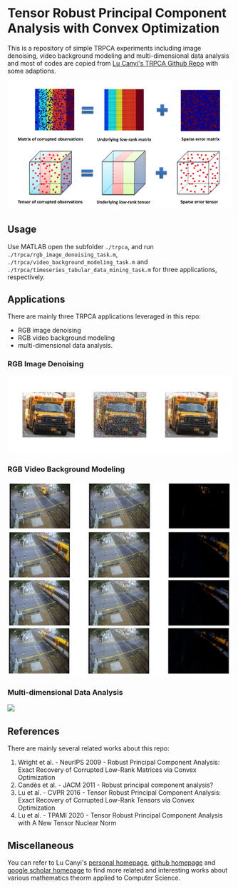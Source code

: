 # Tensor Robust Principal Component Analysis with Convex Optimization 

This is a repository of simple TRPCA experiments including image denoising, video background modeling and multi-dimensional data analysis and most of codes are copied from [Lu Canyi's TRPCA Github Repo](https://github.com/canyilu/Tensor-Robust-Principal-Component-Analysis-TRPCA) with some adaptions.

![](./resources/banner.png)

## Usage

Use MATLAB open the subfolder `./trpca`, and run `./trpca/rgb_image_denoising_task.m`, `./trpca/video_background_modeling_task.m` and `./trpca/timeseries_tabular_data_mining_task.m` for three applications, respectively.

## Applications

There are mainly three TRPCA applications leveraged in this repo:
- RGB image denoising
- RGB video background modeling
- multi-dimensional data analysis. 

### RGB Image Denoising

![](./resources/image_denoising_example_2.png)

### RGB Video Background Modeling

![](./resources/background_modeling_example.png)

### Multi-dimensional Data Analysis

![](./resources/)

## References

There are mainly several related works about this repo:

1. Wright et al. - NeurIPS 2009 - Robust Principal Component Analysis: Exact Recovery of Corrupted Low-Rank Matrices via Convex Optimization
2. Candès et al. - JACM 2011 - Robust principal component analysis?
3. Lu et al. - CVPR 2016 - Tensor Robust Principal Component Analysis: Exact Recovery of Corrupted Low-Rank Tensors via Convex Optimization
4. Lu et al. - TPAMI 2020 - Tensor Robust Principal Component Analysis with A New Tensor Nuclear Norm

## Miscellaneous

You can refer to Lu Canyi's [personal homepage](https://canyilu.github.io/), [github homepage](https://github.com/canyilu) and [google scholar homepage](https://scholar.google.com/citations?user=EZcKJi4AAAAJ&hl=en) to find more related and interesting works about various mathematics theorm applied to Computer Science.